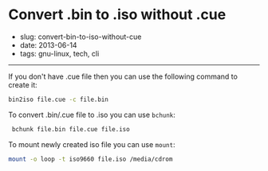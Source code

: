 # Convert .bin to .iso without .cue

- slug: convert-bin-to-iso-without-cue
- date: 2013-06-14
- tags: gnu-linux, tech, cli

-----------------

If you don't have .cue file then you can use the following command to create it:

````bash
bin2iso file.cue -c file.bin
````

To convert .bin/.cue file to .iso you can use `bchunk`:

````bash
 bchunk file.bin file.cue file.iso
````

To mount newly created iso file you can use `mount`:

````bash
mount -o loop -t iso9660 file.iso /media/cdrom
````
